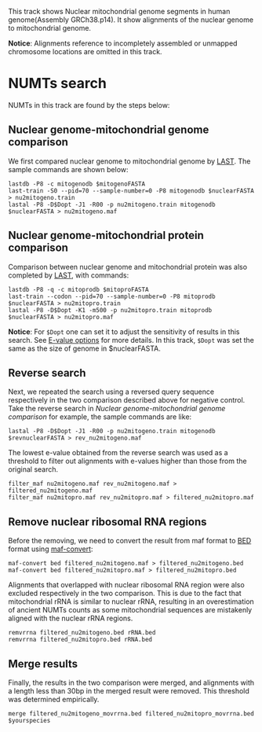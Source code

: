 This track shows Nuclear mitochondrial genome segments in human genome(Assembly GRCh38.p14). It show alignments of the nuclear genome to mitochondrial genome.

**Notice**: Alignments reference to incompletely assembled or unmapped chromosome locations are omitted in this track.

# NUMTs search
NUMTs in this track are found by the steps below:

## Nuclear genome-mitochondrial genome comparison
We first compared nuclear genome to mitochondrial genome by [LAST][]. The sample commands are shown below:

    lastdb -P8 -c mitogenodb $mitogenoFASTA
    last-train -S0 --pid=70 --sample-number=0 -P8 mitogenodb $nuclearFASTA > nu2mitogeno.train
    lastal -P8 -D$Dopt -J1 -R00 -p nu2mitogeno.train mitogenodb $nuclearFASTA > nu2mitogeno.maf

## Nuclear genome-mitochondrial protein comparison
Comparison between nuclear genome and mitochondrial protein was also completed by [LAST][], with commands:

    lastdb -P8 -q -c mitoprodb $mitoproFASTA
    last-train --codon --pid=70 --sample-number=0 -P8 mitoprodb $nuclearFASTA > nu2mitopro.train
    lastal -P8 -D$Dopt -K1 -m500 -p nu2mitopro.train mitoprodb $nuclearFASTA > nu2mitopro.maf

**Notice**: For `$Dopt` one can set it to adjust the sensitivity of results in this search. See [E-value options][] for more details. In this track, `$Dopt` was set the same as the size of genome in $nuclearFASTA.

## Reverse search
Next, we repeated the search using a reversed query sequence respectively in the two comparison described above for negative control. Take the reverse search in *Nuclear genome-mitochondrial genome comparison* for example, the sample commands are like:

    lastal -P8 -D$Dopt -J1 -R00 -p nu2mitogeno.train mitogenodb $revnuclearFASTA > rev_nu2mitogeno.maf 

The lowest e-value obtained from the reverse search was used as a threshold to filter out alignments with e-values higher than those from the original search.

    filter_maf nu2mitogeno.maf rev_nu2mitogeno.maf > filtered_nu2mitogeno.maf
    filter_maf nu2mitopro.maf rev_nu2mitopro.maf > filtered_nu2mitopro.maf

## Remove nuclear ribosomal RNA regions
Before the removing, we need to convert the result from maf format to [BED] format using [maf-convert]:

    maf-convert bed filtered_nu2mitogeno.maf > filtered_nu2mitogeno.bed
    maf-convert bed filtered_nu2mitopro.maf > filtered_nu2mitopro.bed


Alignments that overlapped with nuclear ribosomal RNA region were also excluded respectively in the two comparison. This is due to the fact that mitochondrial rRNA is similar to nuclear rRNA, resulting in an overestimation of ancient NUMTs counts as some mitochondrial sequences are mistakenly aligned with the nuclear rRNA regions.

    remvrrna filtered_nu2mitogeno.bed rRNA.bed
    remvrrna filtered_nu2mitopro.bed rRNA.bed

## Merge results 
Finally, the results in the two comparison were merged, and alignments with a length less than 30bp in the merged result were removed. This threshold was determined empirically.

    merge filtered_nu2mitogeno_movrrna.bed filtered_nu2mitopro_movrrna.bed $yourspecies 

[LAST]: https://gitlab.com/mcfrith/last/-/tree/main?ref_type=heads
[E-value options]: https://gitlab.com/mcfrith/last/-/blob/main/doc/lastal.rst?ref_type=heads
[BED]: https://genome.ucsc.edu/FAQ/FAQformat.html#format1
[maf-convert]: https://gitlab.com/mcfrith/last/-/blob/main/doc/maf-convert.rst?ref_type=heads
